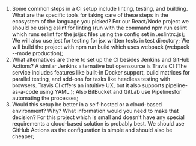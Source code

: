 1. Some common steps in a CI setup include linting, testing, and building. What are the specific tools for taking care of these steps in the ecosystem of the language you picked? 
    For our React/Node project we should be using eslint for linting (run with the command npm run eslint which runs eslint for the js/jsx files using the config set in .eslintrc.js);
    We will also use jest for testing for jsx written tests in test directory;
    We will build the project  with npm run build which uses webpack (webpack --mode production);
2. What alternatives are there to set up the CI besides Jenkins and GitHub Actions? 
    A similar Jenkins alternative but opensource is Travis CI (The service includes features like built-in Docker support, build matrices for parallel testing, and add-ons for tasks like headless testing with browsers. Travis CI offers an intuitive UX, but it also supports pipeline-as-a-code using YAML.);
    Also BitBucket and GitLab use Pipelinesfor automating the processes;
3. Would this setup be better in a self-hosted or a cloud-based environment? Why? What information would you need to make that decision?
    For this project which is small and doesn't have any special requirements a cloud-based solution is probably best. We should use GitHub Actions as the configuration is simple and should also be cheaper;
    